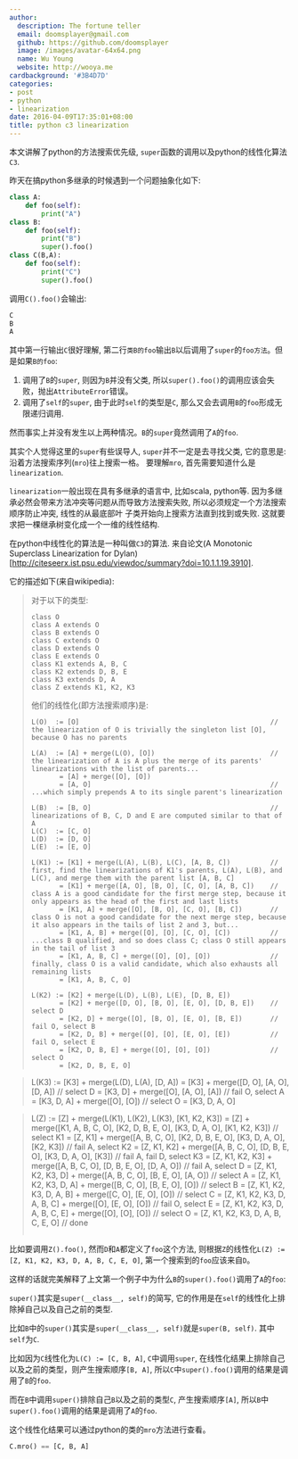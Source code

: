 ```yaml
---
author:
  description: The fortune teller
  email: doomsplayer@gmail.com
  github: https://github.com/doomsplayer
  image: /images/avatar-64x64.png
  name: Wu Young
  website: http://wooya.me
cardbackground: '#3B4D7D'
categories:
- post
- python
- linearization
date: 2016-04-09T17:35:01+08:00
title: python c3 linearization
---
```


本文讲解了python的方法搜索优先级, `super`函数的调用以及python的线性化算法`C3`.
<!--more-->

昨天在搞python多继承的时候遇到一个问题抽象化如下:

```python
class A:
    def foo(self):
        print("A")
class B:
    def foo(self):
        print("B")
        super().foo()
class C(B,A):
    def foo(self):
        print("C")
        super().foo()
```

调用`C().foo()`会输出:

```python
C
B
A
```

其中第一行输出`C`很好理解, 第二行`类B的foo`输出`B`以后调用了`super`的`foo方法`。但是如果`B的foo`:

1. 调用了`B`的`super`, 则因为`B`并没有父类, 所以`super().foo()`的调用应该会失败，抛出`AttributeError`错误。
2. 调用了`self`的`super`, 由于此时`self`的类型是`C`, 那么又会去调用`B`的`foo`形成无限递归调用.

然而事实上并没有发生以上两种情况。`B`的`super`竟然调用了`A`的`foo`.

其实个人觉得这里的`super`有些误导人, `super`并不一定是去寻找父类, 它的意思是: 沿着方法搜索序列(`mro`)往上搜索一格。
要理解`mro`, 首先需要知道什么是`linearization`.

`linearization`一般出现在具有多继承的语言中, 比如scala, python等.
因为多继承必然会带来方法冲突等问题从而导致方法搜索失败, 所以必须规定一个方法搜索顺序防止冲突, 线性的从最底部叶
子类开始向上搜索方法直到找到或失败. 这就要求把一棵继承树变化成一个一维的线性结构.

在python中线性化的算法是一种叫做`C3`的算法. 来自论文(A Monotonic Superclass Linearization for Dylan)[http://citeseerx.ist.psu.edu/viewdoc/summary?doi=10.1.1.19.3910].

它的描述如下(来自wikipedia):
> 对于以下的类型:
> ```
> class O
> class A extends O
> class B extends O
> class C extends O
> class D extends O
> class E extends O
> class K1 extends A, B, C
> class K2 extends D, B, E
> class K3 extends D, A
> class Z extends K1, K2, K3
> ```
> 他们的线性化(即方法搜索顺序)是:
> ```
> L(O)  := [O]                                                // the linearization of O is trivially the singleton list [O], because O has no parents
> 
> L(A)  := [A] + merge(L(O), [O])                             // the linearization of A is A plus the merge of its parents' linearizations with the list of parents...
>        = [A] + merge([O], [O])
>        = [A, O]                                             // ...which simply prepends A to its single parent's linearization
>
> L(B)  := [B, O]                                             // linearizations of B, C, D and E are computed similar to that of A
> L(C)  := [C, O]
> L(D)  := [D, O]
> L(E)  := [E, O]
> 
> L(K1) := [K1] + merge(L(A), L(B), L(C), [A, B, C])          // first, find the linearizations of K1's parents, L(A), L(B), and L(C), and merge them with the parent list [A, B, C]
>        = [K1] + merge([A, O], [B, O], [C, O], [A, B, C])    // class A is a good candidate for the first merge step, because it only appears as the head of the first and last lists
>        = [K1, A] + merge([O], [B, O], [C, O], [B, C])       // class O is not a good candidate for the next merge step, because it also appears in the tails of list 2 and 3, but...
>        = [K1, A, B] + merge([O], [O], [C, O], [C])          // ...class B qualified, and so does class C; class O still appears in the tail of list 3
>        = [K1, A, B, C] + merge([O], [O], [O])               // finally, class O is a valid candidate, which also exhausts all remaining lists
>        = [K1, A, B, C, O]
>
> L(K2) := [K2] + merge(L(D), L(B), L(E), [D, B, E])
>        = [K2] + merge([D, O], [B, O], [E, O], [D, B, E])    // select D
>        = [K2, D] + merge([O], [B, O], [E, O], [B, E])       // fail O, select B
>        = [K2, D, B] + merge([O], [O], [E, O], [E])          // fail O, select E
>        = [K2, D, B, E] + merge([O], [O], [O])               // select O
>        = [K2, D, B, E, O]

> L(K3) := [K3] + merge(L(D), L(A), [D, A])
>        = [K3] + merge([D, O], [A, O], [D, A])               // select D
>        = [K3, D] + merge([O], [A, O], [A])                  // fail O, select A
>        = [K3, D, A] + merge([O], [O])                       // select O
>        = [K3, D, A, O]

> L(Z)  := [Z] + merge(L(K1), L(K2), L(K3), [K1, K2, K3])
>        = [Z] + merge([K1, A, B, C, O], [K2, D, B, E, O], [K3, D, A, O], [K1, K2, K3])    // select K1
>        = [Z, K1] + merge([A, B, C, O], [K2, D, B, E, O], [K3, D, A, O], [K2, K3])        // fail A, select K2
>        = [Z, K1, K2] + merge([A, B, C, O], [D, B, E, O], [K3, D, A, O], [K3])            // fail A, fail D, select K3
>        = [Z, K1, K2, K3] + merge([A, B, C, O], [D, B, E, O], [D, A, O])                  // fail A, select D
>        = [Z, K1, K2, K3, D] + merge([A, B, C, O], [B, E, O], [A, O])                     // select A
>        = [Z, K1, K2, K3, D, A] + merge([B, C, O], [B, E, O], [O])                        // select B
>        = [Z, K1, K2, K3, D, A, B] + merge([C, O], [E, O], [O])                           // select C
>        = [Z, K1, K2, K3, D, A, B, C] + merge([O], [E, O], [O])                           // fail O, select E
>        = [Z, K1, K2, K3, D, A, B, C, E] + merge([O], [O], [O])                           // select O
>        = [Z, K1, K2, K3, D, A, B, C, E, O]                                               // done
> ```

比如要调用`Z().foo()`, 然而`D`和`A`都定义了`foo`这个方法, 则根据`Z`的线性化`L(Z) := [Z, K1, K2, K3, D, A, B, C, E, O]`, 第一个搜索到的`foo`应该来自`D`。

这样的话就完美解释了上文第一个例子中为什么`B`的`super().foo()`调用了`A`的`foo`:

`super()`其实是`super(__class__, self)`的简写, 它的作用是在`self`的线性化上排除掉自己以及自己之前的类型.

比如`B`中的`super()`其实是`super(__class__, self)`就是`super(B, self)`. 其中`self`为`C`.

比如因为`C`线性化为`L(C) := [C, B, A]`, `C`中调用`super`, 在线性化结果上排除自己以及之前的类型，则产生搜索顺序`[B, A]`, 所以`C`中`super().foo()`调用的结果是调用了`B`的`foo`.

而在`B`中调用`super()`排除自己`B`以及之前的类型`C`, 产生搜索顺序`[A]`, 所以`B`中`super().foo()`调用的结果是调用了`A`的`foo`.

这个线性化结果可以通过python的类的`mro`方法进行查看。
```python
C.mro() == [C, B, A]
```
